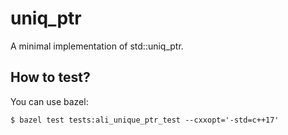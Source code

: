 # uniq_ptr

A minimal implementation of std::uniq_ptr.

## How to test?

You can use bazel:
<div>
<pre><code>$ bazel test tests:ali_unique_ptr_test --cxxopt='-std=c++17'
</code></pre>
</div>
